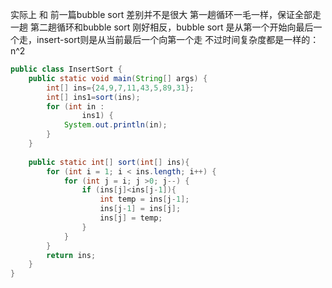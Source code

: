 实际上 和 前一篇bubble sort 差别并不是很大
第一趟循环一毛一样，保证全部走一趟
第二趟循环和bubble sort 刚好相反，bubble sort 是从第一个开始向最后一个走，insert-sort则是从当前最后一个向第一个走
不过时间复杂度都是一样的：n^2

```java
public class InsertSort {
    public static void main(String[] args) {
        int[] ins={24,9,7,11,43,5,89,31};
        int[] ins1=sort(ins);
        for (int in :
                ins1) {
            System.out.println(in);
        }
    }
    
    public static int[] sort(int[] ins){
        for (int i = 1; i < ins.length; i++) {
            for (int j = i; j >0; j--) {
                if (ins[j]<ins[j-1]){
                    int temp = ins[j-1];
                    ins[j-1] = ins[j];
                    ins[j] = temp;
                }
            }
        }
        return ins;
    }
}
```
